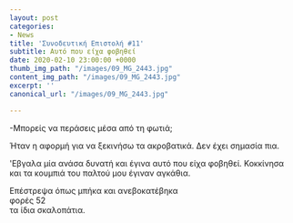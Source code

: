 ```yaml
---
layout: post
categories:
- News
title: 'Συνοδευτική Επιστολή #11'
subtitle: Αυτό που είχα φοβηθεί
date: 2020-02-10 23:00:00 +0000
thumb_img_path: "/images/09_MG_2443.jpg"
content_img_path: "/images/09_MG_2443.jpg"
excerpt: ''
canonical_url: "/images/09_MG_2443.jpg"

---
```

\-Μπορείς να περάσεις μέσα από τη φωτιά;

Ήταν η αφορμή για να ξεκινήσω τα ακροβατικά. Δεν έχει σημασία πια.

'Εβγαλα μία ανάσα δυνατή και έγινα αυτό που είχα φοβηθεί. Κοκκίνησα και τα κουμπιά του παλτού μου έγιναν αγκάθια.

Επέστρεψα όπως μπήκα και ανεβοκατέβηκα  
φορές 52  
τα ίδια σκαλοπάτια.